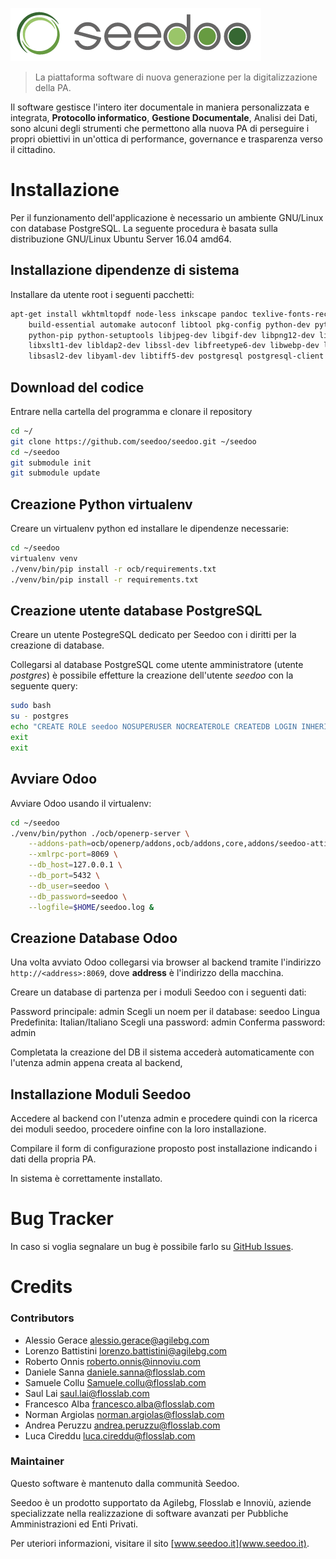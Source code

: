 ![Seedoo](doc/img/logo.png "Seedoo")

> La piattaforma software di nuova generazione per la digitalizzazione della PA.

Il software gestisce l'intero iter documentale in maniera personalizzata e integrata,
**Protocollo informatico**, **Gestione Documentale**, Analisi dei Dati, sono alcuni degli strumenti
che permettono alla nuova PA di perseguire i propri obiettivi in un'ottica di performance,
governance e trasparenza verso il cittadino.

# Installazione

Per il funzionamento dell'applicazione è necessario un ambiente GNU/Linux con database PostgreSQL.
La seguente procedura è basata sulla distribuzione GNU/Linux Ubuntu Server 16.04 amd64.

## Installazione dipendenze di sistema

Installare da utente root i seguenti pacchetti:

```bash
apt-get install wkhtmltopdf node-less inkscape pandoc texlive-fonts-recommended \
    build-essential automake autoconf libtool pkg-config python-dev python-virtualenv \
    python-pip python-setuptools libjpeg-dev libgif-dev libpng12-dev libpq-dev libxml2-dev \
    libxslt1-dev libldap2-dev libssl-dev libfreetype6-dev libwebp-dev libdotconf-dev \
    libsasl2-dev libyaml-dev libtiff5-dev postgresql postgresql-client
```
## Download del codice

Entrare nella cartella del programma e clonare il repository

```bash
cd ~/
git clone https://github.com/seedoo/seedoo.git ~/seedoo
cd ~/seedoo
git submodule init
git submodule update
```

## Creazione Python virtualenv

Creare un virtualenv python ed installare le dipendenze necessarie:

```bash
cd ~/seedoo
virtualenv venv
./venv/bin/pip install -r ocb/requirements.txt 
./venv/bin/pip install -r requirements.txt
```

## Creazione utente database PostgreSQL

Creare un utente PostegreSQL dedicato per Seedoo con i diritti per la creazione di database. 

Collegarsi al database PostgreSQL come utente amministratore (utente *postgres*) è possibile effetture la creazione dell'utente *seedoo* con la seguente query:

```bash
sudo bash
su - postgres
echo "CREATE ROLE seedoo NOSUPERUSER NOCREATEROLE CREATEDB LOGIN INHERIT NOREPLICATION ENCRYPTED PASSWORD 'seedoo';" | psql
exit
exit
```

## Avviare Odoo

Avviare Odoo usando il virtualenv:

```bash
cd ~/seedoo
./venv/bin/python ./ocb/openerp-server \
    --addons-path=ocb/openerp/addons,ocb/addons,core,addons/seedoo-attivita,oca/l10n-italy \
    --xmlrpc-port=8069 \
    --db_host=127.0.0.1 \
    --db_port=5432 \
    --db_user=seedoo \
    --db_password=seedoo \
    --logfile=$HOME/seedoo.log &
```

## Creazione Database Odoo

Una volta avviato Odoo collegarsi via browser al backend tramite l'indirizzo `http://<address>:8069`, dove **address** è l'indirizzo della macchina.

Creare un database di partenza per i moduli Seedoo con i seguenti dati:

Password principale: admin
Scegli un noem per il database: seedoo
Lingua Predefinita: Italian/Italiano
Scegli una password: admin
Conferma password: admin

Completata la creazione del DB il sistema accederà automaticamente con l'utenza admin appena creata al backend,

## Installazione Moduli Seedoo

Accedere al backend con l'utenza admin e procedere quindi con la ricerca dei moduli seedoo, procedere oinfine con la loro installazione.

Compilare il form di configurazione proposto post installazione indicando i dati della propria PA.

In sistema è correttamente installato.


# Bug Tracker

In caso si voglia segnalare un bug è possibile farlo su [GitHub Issues](https://github.com/seedoo/seedoo/issues).

# Credits

### Contributors

* Alessio Gerace <alessio.gerace@agilebg.com>
* Lorenzo Battistini <lorenzo.battistini@agilebg.com>
* Roberto Onnis <roberto.onnis@innoviu.com>
* Daniele Sanna <daniele.sanna@flosslab.com>
* Samuele Collu <Samuele.collu@flosslab.com>
* Saul Lai <saul.lai@flosslab.com>
* Francesco Alba <francesco.alba@flosslab.com>
* Norman Argiolas <norman.argiolas@flosslab.com>
* Andrea Peruzzu <andrea.peruzzu@flosslab.com>
* Luca Cireddu <luca.cireddu@flosslab.com>

### Maintainer

Questo software è mantenuto dalla communità Seedoo.

Seedoo è un prodotto supportato da Agilebg, Flosslab e Innoviù, aziende specializzate nella realizzazione di software
avanzati per Pubbliche Amministrazioni ed Enti Privati.

Per uteriori informazioni, visitare il sito [www.seedoo.it](www.seedoo.it).
